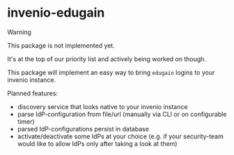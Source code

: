 # invenio-edugain

> [!WARNING]
> This package is not implemented yet.
>
> It's at the top of our priority list and actively being worked on though.

This package will implement an easy way to bring `edugain` logins to your invenio instance.

Planned features:

- discovery service that looks native to your invenio instance
- parse IdP-configuration from file/url (manually via CLI or on configurable timer)
- parsed IdP-configurations persist in database
- activate/deactivate some IdPs at your choice (e.g. if your security-team would like to allow IdPs only after taking a look at them)
